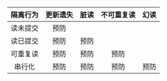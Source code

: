 | 隔离行为 | 更新遗失 | 脏读 | 不可重复读 | 幻读 |
| :-----:    | :------: | :-: | :-------: | :--: |
| 读未提交 | 预防     |     |           |      |
| 读已提交 | 预防     | 预防 |          |      |
| 可重复读 | 预防     | 预防 | 预防      |      |
| 串行化   | 预防     | 预防 | 预防      | 预防 |
